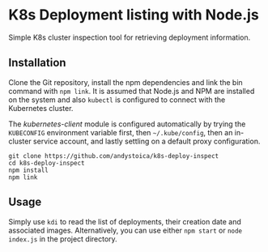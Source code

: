 # K8s Deployment listing with Node.js

Simple K8s cluster inspection tool for retrieving deployment information.

## Installation
Clone the Git repository, install the npm dependencies and link the bin command with `npm link`. It is assumed that Node.js and NPM are installed on the system and also `kubectl` is configured to connect with the Kubernetes cluster.

The *kubernetes-client* module is configured automatically by trying the `KUBECONFIG` environment variable first, then `~/.kube/config`, then an in-cluster service account, and lastly settling on a default proxy configuration.

```
git clone https://github.com/andystoica/k8s-deploy-inspect
cd k8s-deploy-inspect
npm install
npm link
```

## Usage
Simply use `kdi` to read the list of deployments, their creation date and associated images. Alternatively, you can use either `npm start` or `node index.js` in the project directory.
